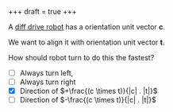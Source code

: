+++
draft = true
+++

A [diff drive robot](https://en.wikipedia.org/wiki/Differential_wheeled_robot) has a orientation unit vector __c__.

We want to align it with orientation unit vector __t__.

How should robot turn to do this the fastest?

- [ ] Always turn left,
- [ ] Always turn right
- [x] Direction of $+\frac{(c \times t)}{|c| . |t|}$
- [ ] Direction of $-\frac{(c \times t)}{|c| . |t|}$
